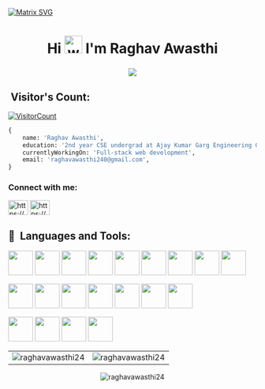 [![Matrix SVG](https://raw.githubusercontent.com/rodrigograca31/rodrigograca31/master/matrix.svg)](https://www.youtube.com/watch?v=SDkAGkd4NLc) 
<h1 align="center">
  Hi
  <img alt="wave" src="https://emojis.slackmojis.com/emojis/images/1613285697/12806/meow_attention.png?1613285697" width="36">
    I'm Raghav Awasthi
</h1>

<h3 align="center">
   <a href="https://github.com/DenverCoder1/readme-typing-svg"><img src="https://readme-typing-svg.herokuapp.com?lines=Full+Stack+Developer!&center=true&width=500&height=50"></a> 
</h3>



<h2> &nbsp;Visitor's Count:</h2>
<a align="center" href="https://profile-counter.glitch.me/{raghavawasthi24}/count.svg">
  
  ![VisitorCount](https://profile-counter.glitch.me/{raghavawasthi24}/count.svg)  
</a>

```py
{
    name: 'Raghav Awasthi',
    education: '2nd year CSE undergrad at Ajay Kumar Garg Engineering College, Ghaziabad',
    currentlyWorkingOn: 'Full-stack web development',
    email: 'raghavawasthi240@gmail.com',
}
```


<h3 align="left">Connect with me:</h3>
<p align="left">
<a href="https://linkedin.com/in/https://www.linkedin.com/in/raghav-awasthi-59b128240/" target="blank"><img align="center" src="https://raw.githubusercontent.com/rahuldkjain/github-profile-readme-generator/master/src/images/icons/Social/linked-in-alt.svg" alt="https://www.linkedin.com/in/raghav-awasthi-59b128240/" height="30" width="40" /></a>
<a href="https://instagram.com/https://www.instagram.com/raghavawasthi_/" target="blank"><img align="center" src="https://raw.githubusercontent.com/rahuldkjain/github-profile-readme-generator/master/src/images/icons/Social/instagram.svg" alt="https://www.instagram.com/raghavawasthi_/" height="30" width="40" /></a>
</p>

<!--  [![SkillIcons](https://skillicons.dev/icons?i=js,ts,html,css,nodejs,py,tailwind,vue,nuxt,mongodb,prisma,docker,figma)](https://skillicons.dev) -->
<h2> 🚀 &nbsp;Languages and Tools:</h2>
<p align="left" width="40%">
<!-- <table>
<tr><th>Languages</th> <th>Frameworks, Platforms & Databases </th><th>Softwares</th>
  <tr>
    <td>
            <img src="https://cdn.jsdelivr.net/gh/devicons/devicon/icons/c/c-original.svg" width="45" height="45"/>
           <img src="https://cdn.jsdelivr.net/gh/devicons/devicon/icons/cplusplus/cplusplus-original.svg" width="45" height="45"/>
           <img src="https://cdn.jsdelivr.net/gh/devicons/devicon/icons/python/python-original.svg" width="45" height="45" />
          <img src="https://cdn.jsdelivr.net/gh/devicons/devicon/icons/html5/html5-original.svg" alt="html" width="45" height="45"/>
           <img src="https://cdn.jsdelivr.net/gh/devicons/devicon/icons/css3/css3-original.svg" width="45" height="45" />
          <img src="https://raw.githubusercontent.com/devicons/devicon/master/icons/javascript/javascript-original.svg" alt="javascript" width="45" height="45" />
</td>
     <td>
            <img src="https://cdn.jsdelivr.net/gh/devicons/devicon/icons/nodejs/nodejs-original-wordmark.svg" width="45" height="45"/>
            <img src="https://cdn.jsdelivr.net/gh/devicons/devicon/icons/express/express-original-wordmark.svg" width="45" height="45" />
            <img src="https://cdn.jsdelivr.net/gh/devicons/devicon/icons/mongodb/mongodb-original.svg" width="45" height="45"/>
            <img src="https://raw.githubusercontent.com/devicons/devicon/master/icons/bootstrap/bootstrap-plain.svg" alt="bootstrap" width="45" height="45" />
            <img src="https://cdn.jsdelivr.net/gh/devicons/devicon/icons/react/react-original.svg" width="45" height="45" />
             <img src="https://cdn.jsdelivr.net/gh/devicons/devicon/icons/mysql/mysql-original-wordmark.svg" width="45" height="45"/>
           </td>  

     <td>
            <img src="https://cdn.jsdelivr.net/gh/devicons/devicon/icons/c/c-original.svg" width="45" height="45"/>
           <img src="https://cdn.jsdelivr.net/gh/devicons/devicon/icons/cplusplus/cplusplus-original.svg" width="45" height="45"/>
           <img src="https://cdn.jsdelivr.net/gh/devicons/devicon/icons/python/python-original.svg" width="45" height="45" />
          <img src="https://cdn.jsdelivr.net/gh/devicons/devicon/icons/html5/html5-original.svg" alt="html" width="45" height="45"/>
           <img src="https://cdn.jsdelivr.net/gh/devicons/devicon/icons/css3/css3-original.svg" width="45" height="45" />
          <img src="https://raw.githubusercontent.com/devicons/devicon/master/icons/javascript/javascript-original.svg" alt="javascript" width="45" height="45" />
</td>

   </tr> 
 
</table> -->
  
  <img src="https://icon.vimalverma.in/img?tool=html&acol=gold" width="50px"> <img src="https://icon.vimalverma.in/img?tool=css&acol=gold" width="50px"> <img src="https://icon.vimalverma.in/img?tool=js&acol=gold" width="50px"> <img src="https://icon.vimalverma.in/img?tool=python&acol=gold" width="50px"> <img src="https://icon.vimalverma.in/img?tool=react&acol=gold" width="50px"> <img src="https://icon.vimalverma.in/img?tool=node&acol=gold" width="50px"> <img src="https://icon.vimalverma.in/img?tool=mongodb&acol=gold" width="50px"> <img src="https://icon.vimalverma.in/img?tool=firebase&acol=gold" width="50px"> <img src="https://icon.vimalverma.in/img?tool=flutter&acol=gold" width="50px">

<img src="https://icon.vimalverma.in/img?tool=git&acol=gold" width="50px"> <img src="https://icon.vimalverma.in/img?tool=github&acol=gold" width="50px"> <img src="https://icon.vimalverma.in/img?tool=ubuntu&acol=gold" width="50px"> <img src="https://icon.vimalverma.in/img?tool=netlify&acol=gold" width="50px"> <img src="https://icon.vimalverma.in/img?tool=heroku&acol=gold" width="50px"> <img src="https://icon.vimalverma.in/img?tool=google_cloud&acol=gold" width="50px"> <img src="https://icon.vimalverma.in/img?tool=azure&acol=gold" width="50px">

<img src="https://icon.vimalverma.in/img?tool=figma&acol=gold" width="50px"> <img src="https://icon.vimalverma.in/img?tool=adobe-photoshop&acol=gold" width="50px"> <img src="https://icon.vimalverma.in/img?tool=adobe-premiere-pro&acol=gold" width="50px"> <img src="https://icon.vimalverma.in/img?tool=adobe-xd&acol=gold" width="50px">


</p>
<table>
  <tr>
    <td><img src="https://github-readme-stats.vercel.app/api?username=raghavawasthi24&show_icons=true&theme=dark&locale=en" alt="raghavawasthi24" /></td>
    <td><img src="https://github-readme-stats.vercel.app/api/top-langs?username=raghavawasthi24&show_icons=true&theme=dark&locale=en&layout=compact" alt="raghavawasthi24" /></td>
  </tr>
</table>
<div align="center">
<p><img align="center" src="https://github-readme-streak-stats.herokuapp.com/?user=raghavawasthi24&theme=dark" alt="raghavawasthi24" /></p>
  </div>
